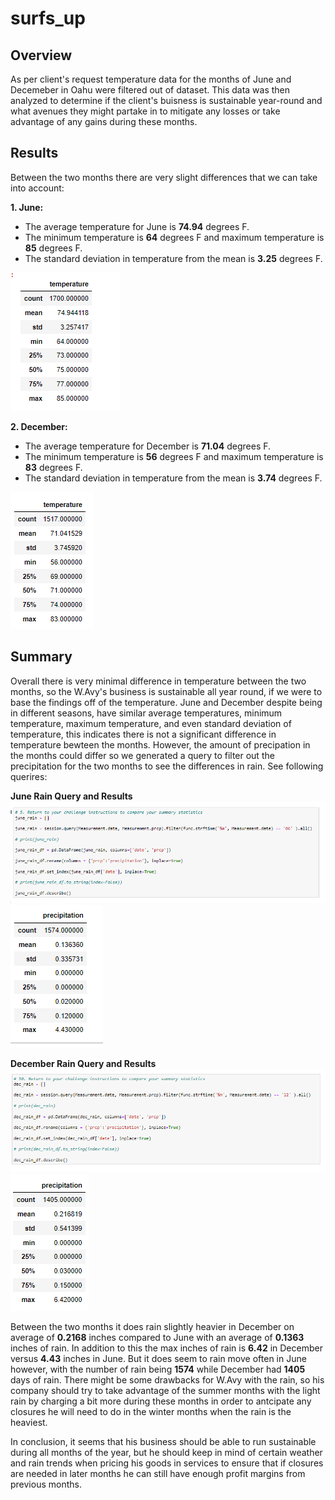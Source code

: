 # surfs_up

## Overview

As per client's request temperature data for the months of June and Decemeber in Oahu were filtered out of dataset. This data was then analyzed to determine if the client's buisness is sustainable year-round and what avenues they might partake in to mitigate any losses or take advantage of any gains during these months. 

## Results
Between the two months there are very slight differences that we can take into account:

**1. June:**
* The average temperature for June is **74.94** degrees F.
* The minimum temperature is **64** degrees F and maximum temperature is **85** degrees F.
* The standard deviation in temperature from the mean is **3.25** degrees F.

![June Weather](https://github.com/vanessaneang/surfs_up/blob/main/Resources/June_Temp.png)

**2. December:**
* The average temperature for December is **71.04** degrees F.
* The minimum temperature is **56** degrees F and maximum temperature is **83** degrees F.
* The standard deviation in temperature from the mean is **3.74** degrees F.

![December Weather](https://github.com/vanessaneang/surfs_up/blob/main/Resources/Dec_Temp.png)

## Summary
Overall there is very minimal difference in temperature between the two months, so the W.Avy's business is sustainable all year round, if we were to base the findings off of the temperature. June and December despite being in different seasons, have similar average temperatures, minimum temperature, maximum temperature, and even standard deviation of temperature, this indicates there is not a significant difference in temperature bewteen the months. However, the amount of precipation in the months could differ so we generated a query to filter out the precipitation for the two months to see the differences in rain. See following querires:

**June Rain Query and Results**
![June Query](https://github.com/vanessaneang/surfs_up/blob/main/Resources/June_query.png)
![June Rain](https://github.com/vanessaneang/surfs_up/blob/main/Resources/June_Rain.png)

**December Rain Query and Results**
![Dec Query](https://github.com/vanessaneang/surfs_up/blob/main/Resources/Dec_query.png)
![Dec Rain](https://github.com/vanessaneang/surfs_up/blob/main/Resources/Dec_Rain.png)

Between the two months it does rain slightly heavier in December on average of **0.2168** inches compared to June with an average of **0.1363** inches of rain. In addition to this the max inches of rain is **6.42** in December versus **4.43** inches in June. But it does seem to rain move often in June however, with the number of rain being **1574** while December had **1405** days of rain. There might be some drawbacks for W.Avy with the rain, so his company should try to take advantage of the summer months with the light rain by charging a bit more during these months in order to antcipate any closures he will need to do in the winter months when the rain is the heaviest.

In conclusion, it seems that his business should be able to run sustainable during all months of the year, but he should keep in mind of certain weather and rain trends when pricing his goods in services to ensure that if closures are needed in later months he can still have enough profit margins from previous months.
